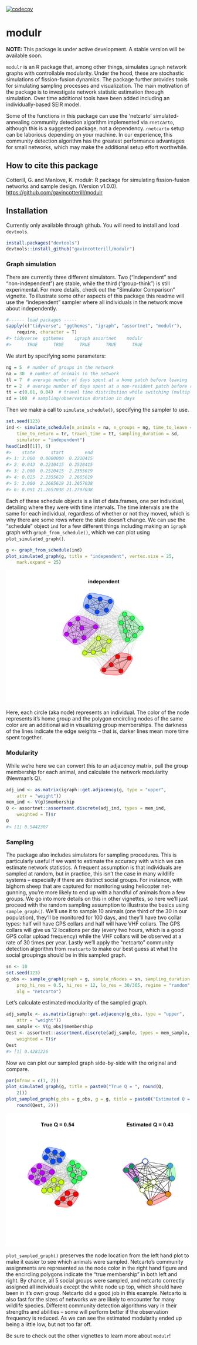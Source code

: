 <!-- badges: start -->

[![codecov](https://codecov.io/gh/gavincotterill/modulr/branch/main/graph/badge.svg?token=511F3OBKA6)](https://codecov.io/gh/gavincotterill/modulr)
<!-- badges: end -->

# modulr

**NOTE:** This package is under active development. A stable version
will be available soon.

`modulr` is an R package that, among other things, simulates `igraph`
network graphs with controllable modularity. Under the hood, these are
stochastic simulations of fission-fusion dynamics. The package further
provides tools for simulating sampling processes and visualization. The
main motivation of the package is to investigate network statistic
estimation through simulation. Over time additional tools have been
added including an individually-based SEIR model.

Some of the functions in this package can use the ‘netcarto’
simulated-annealing community detection algorithm implemented via
`rnetcarto`, although this is a suggested package, not a dependency.
`rnetcarto` setup can be laborious depending on your machine. In our
experience, this community detection algorithm has the greatest
performance advantages for small networks, which may make the additional
setup effort worthwhile.

## How to cite this package

Cotterill, G. and Manlove, K. modulr: R package for simulating
fission-fusion networks and sample design. (Version v1.0.0).
<https://github.com/gavincotterill/modulr>

## Installation

Currently only available through github. You will need to install and
load `devtools`.

``` r
install.packages("devtools")
devtools::install_github("gavincotterill/modulr")
```

### Graph simulation

There are currently three different simulators. Two (“independent” and
“non-independent”) are stable, while the third (“group-think”) is still
experimental. For more details, check out the “Simulator Comparison”
vignette. To illustrate some other aspects of this package this readme
will use the “independent” sampler where all individuals in the network
move about independently.

``` r
#------ load packages -----
sapply(c("tidyverse", "ggthemes", "igraph", "assortnet", "modulr"),
    require, character = T)
#> tidyverse  ggthemes    igraph assortnet    modulr 
#>      TRUE      TRUE      TRUE      TRUE      TRUE
```

We start by specifying some parameters:

``` r
ng = 5  # number of groups in the network
na = 30  # number of animals in the network
tl = 7  # average number of days spent at a home patch before leaving
tr = 2  # average number of days spent at a non-resident patch before returning home
tt = c(0.01, 0.04)  # travel time distribution while switching (multiply by 1440 minutes per day: between ~15 minutes to an hour to switch groups)
sd = 100  # sampling/observation duration in days
```

Then we make a call to `simulate_schedule()`, specifying the sampler to
use.

``` r
set.seed(123)
ind <- simulate_schedule(n_animals = na, n_groups = ng, time_to_leave = tl,
    time_to_return = tr, travel_time = tt, sampling_duration = sd,
    simulator = "independent")
head(ind[[1]], 6)
#>    state      start        end
#> 1: 3.000  0.0000000  0.2210415
#> 2: 0.043  0.2210415  0.2520415
#> 3: 2.000  0.2520415  2.2355619
#> 4: 0.025  2.2355619  2.2665619
#> 5: 3.000  2.2665619 21.2657038
#> 6: 0.091 21.2657038 21.2797038
```

Each of these schedule objects is a list of data.frames, one per
individual, detailing where they were with time intervals. The time
intervals are the same for each individual, regardless of whether or not
they moved, which is why there are some rows where the state doesn’t
change. We can use the “schedule” object `ind` for a few different
things including making an `igraph` graph with `graph_from_schedule()`,
which we can plot using `plot_simulated_graph()`.

``` r
g <- graph_from_schedule(ind)
plot_simulated_graph(g, title = "independent", vertex.size = 25,
    mark.expand = 25)
```

![](man/figures/README-graph-1.png)

Here, each circle (aka node) represents an individual. The color of the
node represents it’s home group and the polygon encircling nodes of the
same color are an additional aid in visualizing group memberships. The
darkness of the lines indicate the edge weights – that is, darker lines
mean more time spent together.

### Modularity

While we’re here we can convert this to an adjacency matrix, pull the
group membership for each animal, and calculate the network modularity
(Newman’s Q).

``` r
adj_ind <- as.matrix(igraph::get.adjacency(g, type = "upper",
    attr = "weight"))
mem_ind <- V(g)$membership
Q <- assortnet::assortment.discrete(adj_ind, types = mem_ind,
    weighted = T)$r
Q
#> [1] 0.5442307
```

### Sampling

The package also includes simulators for sampling procedures. This is
particularly useful if we want to estimate the accuracy with which we
can estimate network statistics. A frequent assumption is that
individuals are sampled at random, but in practice, this isn’t the case
in many wildlife systems – especially if there are distinct social
groups. For instance, with bighorn sheep that are captured for
monitoring using helicopter net-gunning, you’re more likely to end up
with a handful of animals from a few groups. We go into more details on
this in other vignettes, so here we’ll just proceed with the random
sampling assumption to illustrate the basics using `sample_graph()`.
We’ll use it to sample 10 animals (one third of the 30 in our
population), they’ll be monitored for 100 days, and they’ll have two
collar types: half will have GPS collars and half will have VHF collars.
The GPS collars will give us 12 locations per day (every two hours,
which is a good GPS collar upload frequency) while the VHF collars will
be observed at a rate of 30 times per year. Lastly we’ll apply the
“netcarto” community detection algorithm from `rnetcarto` to make our
best guess at what the social groupings should be in this sampled graph.

``` r
sn <- 10
set.seed(123)
g_obs <- sample_graph(graph = g, sample_nNodes = sn, sampling_duration = sd,
    prop_hi_res = 0.5, hi_res = 12, lo_res = 30/365, regime = "random",
    alg = "netcarto")
```

Let’s calculate estimated modularity of the sampled graph.

``` r
adj_sample <- as.matrix(igraph::get.adjacency(g_obs, type = "upper",
    attr = "weight"))
mem_sample <- V(g_obs)$membership
Qest <- assortnet::assortment.discrete(adj_sample, types = mem_sample,
    weighted = T)$r
Qest
#> [1] 0.4281226
```

Now we can plot our sampled graph side-by-side with the original and
compare.

``` r
par(mfrow = c(1, 2))
plot_simulated_graph(g, title = paste0("True Q = ", round(Q,
    2)))
plot_sampled_graph(g_obs = g_obs, g = g, title = paste0("Estimated Q = ",
    round(Qest, 2)))
```

![](man/figures/README-plot-sampled-1.png)

`plot_sampled_graph()` preserves the node location from the left hand
plot to make it easier to see which animals were sampled. Netcarto’s
community assignments are represented as the node color in the right
hand figure and the encircling polygons indicate the “true membership”
in both left and right. By chance, all 5 social groups were sampled, and
netcarto correctly assigned all individuals except the white node up
top, which should have been in it’s own group. Netcarto did a good job
in this example. Netcarto is also fast for the sizes of networks we are
likely to encounter for many wildlife species. Different community
detection algorithms vary in their strengths and abilities – some will
perform better if the observation frequency is reduced. As we can see
the estimated modularity ended up being a little low, but not too far
off.

Be sure to check out the other vignettes to learn more about `modulr`!
